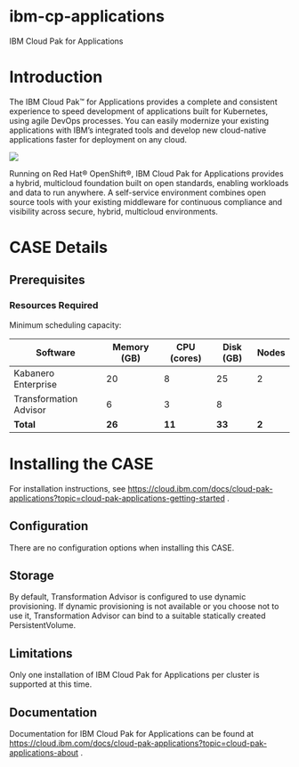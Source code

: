 # ibm-cp-applications

IBM Cloud Pak for Applications

# Introduction
The IBM Cloud Pak™ for Applications provides a complete and consistent experience to speed development of applications built for Kubernetes, using agile DevOps processes. You can easily modernize your existing applications with IBM’s integrated tools and develop new cloud-native applications faster for deployment on any cloud.

![](https://www.ibm.com/support/knowledgecenter/SSCSJL/images/icpa_overview.png)

Running on Red Hat® OpenShift®, IBM Cloud Pak for Applications provides a hybrid, multicloud foundation built on open standards, enabling workloads and data to run anywhere. A self-service environment combines open source tools with your existing middleware for continuous compliance and visibility across secure, hybrid, multicloud environments.

# CASE Details
## Prerequisites
### Resources Required
Minimum scheduling capacity:

| Software | Memory (GB) | CPU (cores) | Disk (GB) | Nodes |
| --- | --- | --- | --- | --- |
| Kabanero Enterprise | 20 | 8 | 25 | 2 |
| Transformation Advisor | 6 | 3 | 8 | |
| **Total** | **26** | **11**  | **33**  | **2** |


# Installing the CASE
For installation instructions, see https://cloud.ibm.com/docs/cloud-pak-applications?topic=cloud-pak-applications-getting-started .

## Configuration
There are no configuration options when installing this CASE.

## Storage
By default, Transformation Advisor is configured to use dynamic provisioning. If dynamic provisioning is not available or you choose not to use it, Transformation Advisor can bind to a suitable statically created PersistentVolume.

## Limitations
Only one installation of IBM Cloud Pak for Applications per cluster is supported at this time.

## Documentation
Documentation for IBM Cloud Pak for Applications can be found at https://cloud.ibm.com/docs/cloud-pak-applications?topic=cloud-pak-applications-about .
